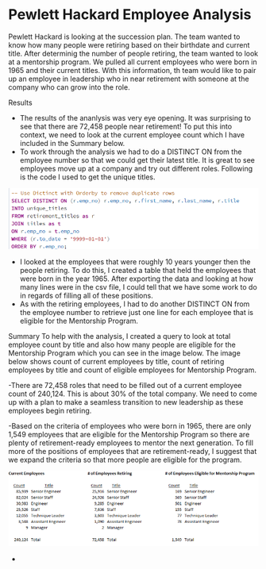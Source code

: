 # Pewlett Hackard Employee Analysis

Pewlett Hackard is looking at the succession plan.  The team wanted to know how many people were retiring based on their birthdate and current title.  After determinig the number of people retiring, the team wanted to look at a mentorship program.  We pulled all current employees who were born in 1965 and their current titles.  With this information, th team would like to pair up an employee in leadership who in near retirement with someone at the company who can grow into the role.

Results
- The results of the ananlysis was very eye opening.  It was surprising to see that there are 72,458 people near retirement!  To put this into context, we need to look at the current employee count which I have included in the Summary below. 
- To work through the analysis we had to do a DISTINCT ON from the employee number so that we could get their latest title.  It is great to see employees move up at a company and try out different roles.  Following is the code I used to get the unique titles.

![](/Challenge/DISTINCT.png) 

- I looked at the employees that were roughly 10 years younger then the people retiring.  To do this, I created a table that held the employees that were born in the year 1965.  After exporting the data and looking at how many lines were in the csv file, I could tell that we have some work to do in regards of filling all of these positions.
- As with the retiring employees, I had to do another DISTINCT ON from the employee number to retrieve just one line for each employee that is eligible for the Mentorship Program.



Summary
To help with the analysis, I created a query to look at total employee count by title and also how many people are eligible for the Mentorship Program which you can see in the image below.  The image below shows count of current employees by title, count of retiring employees by title and count of eligible employees for Mentorship Program.

-There are 72,458 roles that need to be filled out of a current employee count of 240,124.  This is about 30% of the total company.  We need to come up with a plan to make a seamless transition to new leadership as these employees begin retiring.

-Based on the criteria of employees who were born in 1965, there are only 1,549 employees that are eligible for the Mentorship Program so there are plenty of retirement-ready employees to mentor the next generation.  To fill more of the positions of employees that are retirement-ready, I suggest that we expand the criteria so that more people are eligible for the program.  






![](/Challenge/Retirement_Image.png) 

- 
